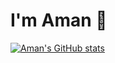 # I'm Aman 👋

[![Aman's GitHub stats](https://github-readme-stats.vercel.app/api?username=CodeRabbitHub&show_icons=true&theme=transparent)](https://github.com/CodeRabbitHub/github-readme-stats)
